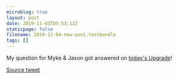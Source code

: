 ```yaml
---
microblog: true
layout: post
date: 2019-11-05T05:53:12Z
staticpage: false
filename: 2019-11-04-new-post.textbundle
tags: []
---
```

My question for Myke & Jason got answered on [today's Upgrade](https://www.relay.fm/upgrade/270)!

[Source tweet](https://twitter.com/jsorge/status/1188217711341391872)
